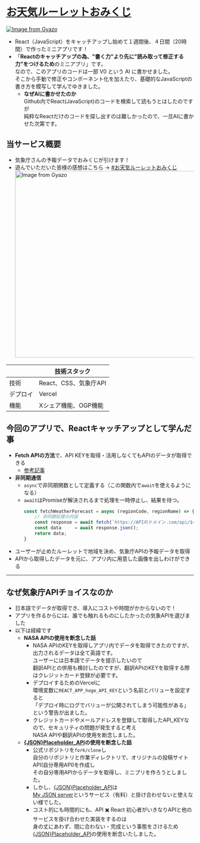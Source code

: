 # [お天気ルーレットおみくじ](https://otenki-omikuji.vercel.app/)

[![Image from Gyazo](https://i.gyazo.com/1c85719846e729406564c77a90fb0e7c.png)](https://otenki-omikuji.vercel.app/)

- React（JavaScript）をキャッチアップし始めて１週間後、４日間（20時間）で作ったミニアプリです！
- 「**Reactのキャッチアップの為、"書く力"より先に"読み取って修正する力"をつけるため**のミニアプリ」です。    
  なので、このアプリのコードは一部 V0 という AI に書かせました。  
  そこから手動で修正やコンポーネント化を加えたり、基礎的なJavaScriptの書き方を模写して学んでゆきました。
    - **なぜAIに書かせたのか**  
    Github内でReact(JavaScript)のコードを検索して読もうとはしたのですが  
    純粋なReactだけのコードを探し出すのは難しかったので、一旦AIに書かせた次第です。

## 当サービス概要
- 気象庁さんの予報データでおみくじが引けます！
- 遊んでいただいた皆様の感想はこちら → [#お天気ルーレットおみくじ](https://x.com/search?q=%23お天気ルーレットおみくじ&src=recent_search_click&f=live)
  <img src="https://gyazo.com/75a9a31080f420ce89b00840651acba0.gif" alt="Image from Gyazo" width="500"/>
  
|       | 技術スタック                         |
|---------|------------------------------|
| 技術    | React、CSS、気象庁API     |
| デプロイ| Vercel                      |
| 機能    | Xシェア機能、OGP機能      |



## 今回のアプリで、Reactキャッチアップとして学んだ事
- **Fetch APIの方法**で、API KEYを取得・活用しなくてもAPIのデータが取得できる
  - [参考記事](https://www.resumy.ai/posts/18832dcc-5f97-4b4d-9ae8-2d161bca922a)
- **非同期通信**
  - `async`で非同期関数として定義する（この関数内で`await`を使えるようになる）
  - `await`はPromiseが解決されるまで処理を一時停止し、結果を待つ。
    ```jsx
    const fetchWeatherForecast = async (regionCode, regionName) => {
        // 非同期処理の内容
        const response = await fetch(`https://APIのドメイン.com/api/${regionCode}`);
        const data     = await response.json();
        return data;
    }
    ```
- ユーザーが止めたルーレットで地域を決め、気象庁APIの予報データを取得
- APIから取得したデータを元に、アプリ内に用意した画像を出しわけができる
___
## なぜ気象庁APIチョイスなのか
- 日本語でデータが取得でき、導入にコストや時間がかからないので！  
- アプリを作るからには、誰でも触れるものにしたかったの気象APIを選びました
- 以下は経緯です  
  - **NASA APIの使用を断念した話**  
    - NASA APIのKEYを取得しアプリ内でデータを取得できたのですが、出力されるデータは全て英語です。  
      ユーザーには日本語でデータを提示したいので  
      翻訳APIとの併用も検討したのですが、翻訳APIのKEYを取得する際はクレジットカード登録が必要です。  
    - デプロイするためのVercelに  
      環境変数に`REACT_APP_hoge_API_KEY`という名前とバリューを設定すると  
      「デプロイ時にログでバリューが公開されてしまう可能性がある」という警告が出ました。  
    - クレジットカードやメールアドレスを登録して取得したAPI_KEYなので、セキュリティの問題が発生すると考え  
      NASA APIや翻訳APIの使用を断念しました。  
  - **[{JSON}Placeholder_API](https://github.com/typicode/jsonplaceholder)の使用を断念した話**  
    - 公式リポジトリを`fork/clone`し  
      自分のリポジトリと作業ディレクトリで、オリジナルの投稿サイトAPI(自分専用API)を作成し  
      その自分専用APIからデータを取得し、ミニプリを作ろうとしました。  
    - しかし、[{JSON}Placeholder_API](https://github.com/typicode/jsonplaceholder)は  
      [My JSON server](https://my-json-server.typicode.com/)というサービス（有料）と掛け合わせないと使えない様でした。  
    - コスト的にも時間的にも、API ✖️ React 初心者がいきなりAPIと他のサービスを掛け合わせた実装をするのは  
      身の丈にあわず、間に合わない・完成という事態をさけるため  
      [{JSON}Placeholder_API](https://github.com/typicode/jsonplaceholder)の使用を断念いたしました。  

